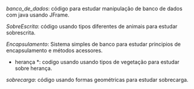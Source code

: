 *banco_de_dados*: código para estudar manipulação  de banco de dados com java usando JFrame.

*SobreEscrita*: código usando tipos diferentes de animais para estudar sobrescrita.

*Encapsulamento*: Sistema simples de banco para estudar principios de encapsulamento e métodos acessores.

* herança *: codigo usando usando tipos de vegetação  para estudar sobre herança.

*sobrecarga*: código usando formas geométricas para estudar sobrecarga.
